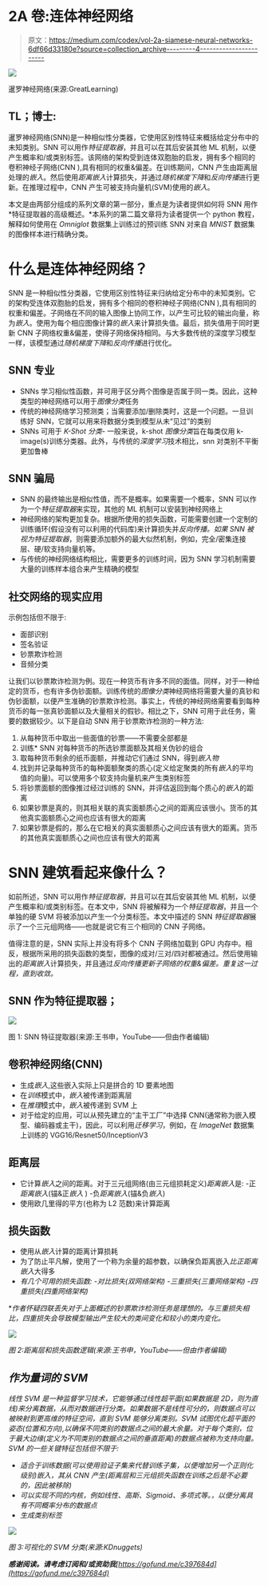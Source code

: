 # 2A 卷:连体神经网络

> 原文：<https://medium.com/codex/vol-2a-siamese-neural-networks-6df66d33180e?source=collection_archive---------4----------------------->

![](img/fbe96363d9288bd2fe28c38f3142b061.png)

暹罗神经网络(来源:GreatLearning)

## TL；博士:

暹罗神经网络(SNN)是一种相似性分类器，它使用区别性特征来概括给定分布中的未知类别。SNN 可以用作*特征提取器*，并且可以在其后安装其他 ML 机制，以便产生概率和/或类别标签。该网络的架构受到连体双胞胎的启发，拥有多个相同的卷积神经子网络(CNN ),具有相同的权重&偏差。在训练期间，CNN 产生由距离层处理的*嵌入*。然后使用*距离嵌入*计算损失，并通过*随机梯度下降*和*反向传播*进行更新。在推理过程中，CNN 产生可被支持向量机(SVM)使用的*嵌入*。

本文是由两部分组成的系列文章的第一部分，重点是为读者提供如何将 SNN 用作*特征提取器的高级概述。*本系列的第二篇文章将为读者提供一个 python 教程，解释如何使用在 *Omniglot* 数据集上训练过的预训练 SNN 对来自 *MNIST* 数据集的图像样本进行精确分类。

# 什么是连体神经网络？

SNN 是一种相似性分类器，它使用区别性特征来归纳给定分布中的未知类别。它的架构受连体双胞胎的启发，拥有多个相同的卷积神经子网络(CNN ),具有相同的权重和偏差。子网络在不同的输入图像上协同工作，以产生可比较的输出向量，称为*嵌入*。使用为每个相应图像计算的*嵌入*来计算损失值。最后，损失值用于同时更新 CNN 子网络权重&偏差，使得子网络保持相同。与大多数传统的深度学习模型一样，该模型通过*随机梯度下降*和*反向传播*进行优化。

## SNN 专业

*   SNNs 学习相似性函数，并可用于区分两个图像是否属于同一类。因此，这种类型的神经网络可以用于*图像分类*任务
*   传统的神经网络学习预测类；当需要添加/删除类时，这是一个问题。一旦训练好 SNN，它就可以用来将数据分类到模型从未“见过”的类别
*   SNNs 可用于 *K-Shot 分类-* 一般来说，k-shot *图像分类*旨在每类仅用 k-image(s)训练分类器。此外，与传统的*深度学习*技术相比，snn 对类别不平衡更加鲁棒

## SNN 骗局

*   SNN 的最终输出是相似性值，而不是概率。如果需要一个概率，SNN 可以作为一个*特征提取器*来实现，其他的 ML 机制可以安装到神经网络上
*   神经网络的架构更加复杂。根据所使用的损失函数，可能需要创建一个定制的训练循环(假设没有可以利用的代码库)来计算损失并*反向传播。*如果 SNN 被视为*特征提取器*，则需要添加额外的最大似然机制，例如，完全/密集连接层、硬/软支持向量机等。
*   与传统的神经网络结构相比，需要更多的训练时间，因为 SNN 学习机制需要大量的训练样本组合来产生精确的模型

## 社交网络的现实应用

示例包括但不限于:

*   面部识别
*   签名验证
*   钞票欺诈检测
*   音频分类

让我们以钞票欺诈检测为例。现在一种货币有许多不同的面值。同样，对于一种给定的货币，也有许多伪钞面额。训练传统的*图像分类*神经网络将需要大量的真钞和伪钞面额，以便产生准确的钞票欺诈检测。事实上，传统的神经网络需要看到每种货币的每一张真钞面额以及大量相关的假钞。相比之下，SNN 可用于此任务，需要的数据较少。以下是自动 SNN 用于钞票欺诈检测的一种方法:

1.  从每种货币中取出一些面值的钞票——不需要全部都是
2.  训练* SNN 对每种货币的所选钞票面额及其相关伪钞的组合
3.  取每种货币剩余的纸币面额，并推动它们通过 SNN，得到*嵌入物*
4.  找到并记录每种货币的每种面额聚类的质心(定义给定聚类的所有*嵌入*的平均值的向量)。可以使用多个软支持向量机来产生类别标签
5.  将钞票面额的图像推过经过训练的 SNN，并评估返回到每个质心的*嵌入*的距离
6.  如果钞票是真的，则其相关联的真实面额质心之间的距离应该很小。货币的其他真实面额质心之间也应该有很大的距离
7.  如果钞票是假的，那么在它相关的真实面额质心之间应该有很大的距离。货币的其他真实面额质心之间也应该有很大的距离

# SNN 建筑看起来像什么？

如前所述，SNN 可以用作*特征提取器*，并且可以在其后安装其他 ML 机制，以便产生概率和/或类别标签。在本文中，SNN 将被解释为一个*特征提取器*，并且一个单独的硬 SVM 将被添加以产生一个分类标签。本文中描述的 SNN *特征提取器*展示了一个三元组网络——也就是说它有三个相同的 CNN 子网络。

值得注意的是，SNN 实际上并没有将多个 CNN 子网络加载到 GPU 内存中。相反，根据所采用的损失函数的类型，图像的成对/三对/四对都被通过。然后使用输出的*距离嵌入*计算损失，并且通过*反向传播更新子网络的权重&偏差。重复这一过程，直到收敛。*

## SNN 作为特征提取器；

![](img/394931f396288c1cf38c2115a72309bd.png)

图 1: SNN 特征提取器(来源:王书申，YouTube——但由作者编辑)

## 卷积神经网络(CNN)

*   生成*嵌入*,这些嵌入实际上只是拼合的 1D 要素地图
*   在*训练*模式中，*嵌入*被传递到距离层
*   在*推理*模式中，*嵌入*被传递到 SVM 上
*   对于给定的应用，可以从预先建立的“主干工厂”中选择 CNN(通常称为嵌入模型、编码器或主干)，因此，可以利用*迁移学习*，例如，在 *ImageNet* 数据集上训练的 VGG16/Resnet50/InceptionV3

## 距离层

*   它计算*嵌入*之间的距离。对于三元组网络(由三元组损耗定义)*距离嵌入*是:
    -正*距离嵌入*(锚&正*嵌入* )
    -负*距离嵌入*(锚&负*嵌入*)
*   使用欧几里得的平方(也称为 L2 范数)来计算距离

## 损失函数

*   使用从*嵌入*计算的距离计算损耗
*   为了防止平凡解，使用了一个称为余量的超参数，以确保负距离嵌入*比正距离嵌入*大得多
*   *有几个可用的损失函数:
    -对比损失(双网络架构)
    -三重损失(三重网络架构)
    -四重损失(四重网络架构)*

**作者怀疑四联丢失对于上面概述的钞票欺诈检测任务是理想的。与三重损失相比，四重损失会导致模型输出产生较大的类间变化和较小的类内变化。*

*![](img/d3ea74f6804f9abe2c58f5d9606c5b19.png)*

*图 2:距离层和损失函数逻辑(来源:王书申，YouTube——但由作者编辑)*

## *作为量词的 SVM*

*线性 SVM 是一种监督学习技术，它能够通过线性超平面(如果数据是 2D，则为直线)来分离数据，从而对数据进行分类。如果数据不是线性可分的，则数据点可以被映射到更高维的特征空间，直到 SVM 能够分离类别。SVM 试图优化超平面的姿态(位置和方向),以确保不同类别的数据点之间的最大余量。对于每个类别，位于最大边缘(定义为不同类别的数据点之间的垂直距离)的数据点被称为支持向量。SVM 的一些关键特征包括但不限于:*

*   *适合于训练数据(可以使用验证子集来代替训练子集，以便增加另一个正则化级别)*嵌入*，其从 CNN 产生(距离层和三元组损失函数在训练之后是不必要的，因此被移除)*
*   *可以实现不同的内核，例如线性、高斯、Sigmoid、多项式等。，以便分离具有不同概率分布的数据点*
*   *生成类别标签*

*![](img/4a8ea8e821f20fb5864780d906faa03f.png)*

*图 3:可视化的 SVM 分类(来源:KDnuggets)*

***感谢阅读。请考虑订阅和/或资助我**[https://gofund.me/c397684d](https://gofund.me/c397684d)*